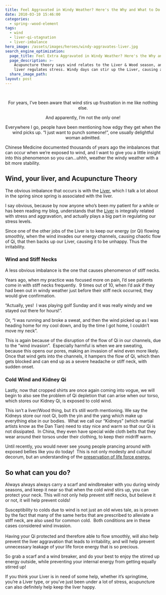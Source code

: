 ```yaml
---
title: Feel Aggravated in Windy Weather? Here's the Why and What to Do!
date: 2010-03-10 15:46:00
categories:
  - spring--wood-element
tags:
  - wind
  - liver-qi-stagnation
  - liver-imbalance
hero_image: /assets/images/heroes/windy-aggravates-liver.jpg
search_engine_optimization:
  page_title: Feel Extra Aggravated in Windy Weather? Here's the Why and What to Do!
  page_description: >-
    Acupuncture theory says wind relates to the Liver & Wood season, and the
    liver regulates stress. Windy days can stir up the Liver, causing agitation!
  share_image_path:
layout: post
---
```


<div style="text-align: center;"><p>&nbsp;</p><p>For years, I&rsquo;ve been aware that wind stirs up frustration in me like nothing else.</p><p>And apparently, I&rsquo;m not the only one!</p><p class="align-to-left">Everywhere I go, people have been mentioning how edgy they get when the wind picks up. &ldquo;I just want to punch someone!&rdquo;, one usually delightful woman admitted.</p></div>

<div><p>Chinese Medicine documented thousands of years ago the imbalances that can occur when we&rsquo;re exposed to wind, and I want to give you a little insight into this phenomenon so you can&hellip;uhhh, weather the windy weather with a bit more stability.</p><h2>Wind, your liver, and Acupuncture Theory</h2><p>The obvious imbalance that occurs is with the <a href="http://www.wisdomwaysacupuncture.com/2018/05/15/ready-set-wood-season-what-acupuncture-theory-has-to-say-about-spring/">Liver</a>, which I talk a lot about in the spring since spring is associated with the liver.&nbsp;</p><p>I say obvious, because by now anyone who&rsquo;s been my patient for a while or has been reading my blog, understands that the <a href="http://www.wisdomwaysacupuncture.com/2018/05/10/the-wood-element-of-acupuncture-theory/">Liver</a> is integrally related with stress and aggravation, and actually plays a big part in regulating our stress levels.&nbsp;</p><p>Since one of the other jobs of the Liver is to keep our energy (or Qi) flowing smoothly, when the wind invades our energy channels, causing chaotic flow of Qi, that then backs up our Liver, causing it to be unhappy. Thus the irritability.</p><h3>Wind and Stiff Necks</h3><p>A less obvious imbalance is the one that causes phenomenon of stiff necks.</p><p>Years ago, when my practice was focused more on pain, I&rsquo;d see patients come in with stiff necks frequently.&nbsp; 9 times out of 10, when I&rsquo;d ask if they had been out in windy weather just before their stiff neck occurred, they would give confirmation.</p><p>&ldquo;Actually, yes!&nbsp; I was playing golf Sunday and it was really windy and we stayed out there for hours!&rdquo;.&nbsp;</p><p>Or, &ldquo;I was running and broke a sweat, and then the wind picked up as I was heading home for my cool down, and by the time I got home, I couldn&rsquo;t move my neck&rdquo;.&nbsp;</p><p>This is again because of the disruption of the flow of Qi in our channels, due to the &ldquo;wind invasion&rdquo;.&nbsp; Especially harmful is when we are sweating, because this opens our pores, making an invasion of wind even more likely. Once that wind gets into the channels, it hampers the flow of Qi, which then gets blocked and can end up as a severe headache or stiff neck, with sudden onset.</p><h3>Cold Wind and Kidney Qi</h3><p>Lastly, now that cropped shirts are once again coming into vogue, we will begin to also see the problem of Qi depletion that can arise when our torso, which stores our Kidney Qi, is exposed to cold wind.</p><p>This isn&rsquo;t a liver/Wood thing, but it&rsquo;s still worth mentioning. We say the Kidneys store our root Qi, both the yin and the yang which make up everything else in our bodies.&nbsp; What we call our &ldquo;Kidneys&rdquo; (which martial artists know as the Dan Tian) need to stay nice and warm so that our Qi is not dissipated.&nbsp; In China, they even have special wide cloth belts that they wear around their torsos under their clothing, to keep their midriff warm.</p><p>Until recently, you would never see young people prancing around with exposed bellies like you do today!&nbsp; This is not only modesty and cultural decorum, but an understanding of the <a href="http://www.wisdomwaysacupuncture.com/2017/12/29/is-your-jing-depleted/">preservation of life force energy.</a></p><h2>So what can you do?</h2><p>Always always always carry a scarf and windbreaker with you during windy seasons, and keep it near so that when the cold wind stirs up, you can protect your neck. This will not only help prevent stiff necks, but believe it or not, it will help prevent colds!&nbsp;</p><p>Susceptibility to colds due to wind is not just an old wives tale, as is proven by the fact that many of the same herbs that are prescribed to alleviate a stiff neck, are also used for common cold.&nbsp; Both conditions are in these cases considered wind invasion.<br /><br />Having your Qi protected and therefore able to flow smoothly, will also help prevent the liver aggravation that leads to irritability, and will help prevent unnecessary leakage of your life force energy that is so precious.</p><p>So grab a scarf and a wind breaker, and do your best to enjoy the stirred up energy outside, while preventing your internal energy from getting equally stirred up!</p><p>If you think your Liver is in need of some help, whether it&rsquo;s springtime, you&rsquo;re a Liver type, or you&rsquo;ve just been under a lot of stress, acupuncture can also definitely help keep the liver happy.</p></div>